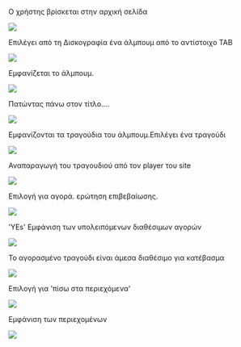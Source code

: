 Ο χρήστης βρίσκεται στην αρχική σελίδα

![](https://github.com/dexiakyriou/Music-Bible/blob/master/mockups/Home_1.png)

Επιλέγει από τη Δισκογραφία ένα άλμπουμ από το αντίστοιχο TAB

![](https://github.com/dexiakyriou/Music-Bible/blob/master/mockups/Home_discography.png)

Εμφανίζεται το άλμπουμ. 

![](https://github.com/dexiakyriou/Music-Bible/blob/master/mockups/Discography_album.png)

Πατώντας πάνω στον τίτλο....

![](https://github.com/dexiakyriou/Music-Bible/blob/master/mockups/Discography_album_1.png)

Εμφανίζονται τα τραγούδια του άλμπουμ.Επιλέγει ένα τραγούδι

![](https://github.com/dexiakyriou/Music-Bible/blob/master/mockups/Discography_album_2.png)

Αναπαραγωγή του τραγουδιού από τον player του site

![](https://github.com/dexiakyriou/Music-Bible/blob/master/mockups/Discography_album_3_play.png)

Επιλογή για αγορά. ερώτηση επιβεβαίωσης.

![](https://github.com/dexiakyriou/Music-Bible/blob/master/mockups/Discography_album_3_buy.png)

'YEs' Εμφάνιση των υπολειπόμενων διαθέσιμων αγορών

![](https://github.com/dexiakyriou/Music-Bible/blob/master/mockups/Discography_album_3_buy_2.png)

Το αγορασμένο τραγούδι είναι άμεσα διαθέσιμο για κατέβασμα

![](https://github.com/dexiakyriou/Music-Bible/blob/master/mockups/Discography_album_3_buy_3.png)

Επιλογή για 'πίσω στα περιεχόμενα'

![](https://github.com/dexiakyriou/Music-Bible/blob/master/mockups/Discography_album_3_play_back.png)

Εμφάνιση των περιεχομένων

![](https://github.com/dexiakyriou/Music-Bible/blob/master/mockups/Discography_album_4.png)
